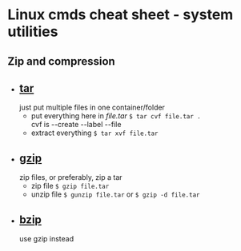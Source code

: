 # Linux cmds cheat sheet - system utilities

## Zip and compression

- ## [tar](https://www.ss64.com/bash/tar.html)
  just put multiple files in one container/folder
  - put everything here in _file.tar_ `$ tar cvf file.tar .`  
    cvf is --create --label --file
  - extract everything `$ tar xvf file.tar`
- ## [gzip](https://www.ss64.com/bash/gzip.html)
  zip files, or preferably, zip a tar
  - zip file `$ gzip file.tar`
  - unzip file `$ gunzip file.tar` or `$ gzip -d file.tar`
- ## [bzip](https://www.ss64.com/bash/bzip.html)
  use gzip instead

